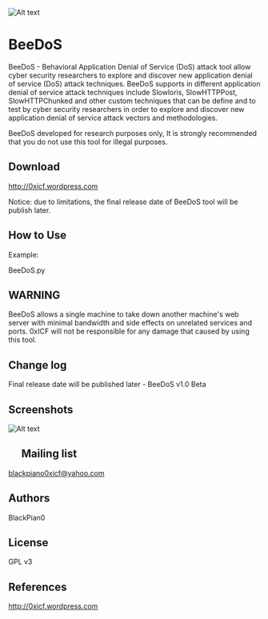 ![Alt text](http://0xicf.files.wordpress.com/2014/06/banner.jpg "BeeDoS - Behavioral Application Denial of Service (DoS) attack tool ")


BeeDoS
============
BeeDoS - Behavioral Application Denial of Service (DoS) attack tool allow cyber security researchers to explore and discover new application denial of service (DoS) attack techniques.
BeeDoS supports in different application denial of service attack techniques include Slowloris, SlowHTTPPost, SlowHTTPChunked and other custom techniques that can be define and to test by cyber security researchers in order to explore and discover new application denial of service attack vectors and methodologies.

BeeDoS developed for research purposes only, It is strongly recommended that you do not use this tool for illegal purposes. 



Download
-
http://0xicf.wordpress.com

Notice: due to limitations, the final release date of BeeDoS tool will be publish later.

How to Use
-

Example:

BeeDoS.py


WARNING
-
BeeDoS allows a single machine to take down another machine's web server with minimal bandwidth and side effects on unrelated services and ports.
0xICF will not be responsible for any damage that caused by using this tool.



Change log
-
Final release date will be published later - BeeDoS v1.0 Beta


Screenshots
- 

![Alt text](http://0xicf.files.wordpress.com/2014/06/beedos.jpg "BeeDoS - Behavioral Application Denial of Service (DoS) attack tool ")



 
Mailing list
-
blackpiano0xicf@yahoo.com

Authors
-

BlackPian0


License
-
GPL v3

References
-
http://0xicf.wordpress.com

